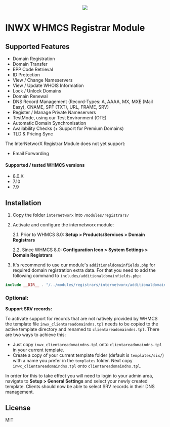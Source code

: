 <p align="center">
  <a href="https://www.inwx.com/en/" target="_blank">
    <img src="https://images.inwx.com/logos/inwx.png">
  </a>
</p>

INWX WHMCS Registrar Module
=========

## Supported Features

* Domain Registration
* Domain Transfer
* EPP Code Retrieval
* ID Protection
* View / Change Nameservers
* View / Update WHOIS Information
* Lock / Unlock Domains
* Domain Renewal
* DNS Record Management (Record-Types: A, AAAA, MX, MXE (Mail Easy), CNAME, SPF (TXT), URL, FRAME, SRV)
* Register / Manage Private Nameservers
* TestMode, using our Test Environment (OTE)
* Automatic Domain Synchronisation
* Availability Checks (+ Support for Premium Domains)
* TLD & Pricing Sync

The InterNetworX Registrar Module does not yet support:

* Email Forwarding

#### Supported / tested WHMCS versions
* 8.0.X
* 7.10
* 7.9

## Installation
1. Copy the folder `internetworx` into `/modules/registrars/`

2. Activate and configure the internetworx module:

    2.1. Prior to WHMCS 8.0: **Setup > Products/Services > Domain Registrars**
    
    2.2. Since WHMCS 8.0: **Configuration Icon > System Settings > Domain Registrars**

3. It's recommend to use our module's `additionaldomainfields.php` for required 
domain registration extra data. For that you need to add the following 
command to `includes/additionaldomainfields.php`:

```php
include __DIR__ . "/../modules/registrars/internetworx/additionaldomainfields.php";
```

### Optional:

**Support SRV records:**

To activate support for records that are not natively provided by WHMCS the
template file `inwx_clientareadomaindns.tpl` needs to be copied to the active
template directory and renamed to `clientareadomaindns.tpl`. There are two ways to achieve this:

* Just copy `inwx_clientareadomaindns.tpl` onto `clientareadomaindns.tpl` in your current template.
* Create a copy of your current template folder (default is `templates/six/`) with a name 
  you prefer in the `templates` folder. Next copy `inwx_clientareadomaindns.tpl` onto `clientareadomaindns.tpl`.

In order for this to take effect you will need to login to your admin area, 
navigate to **Setup > General Settings** and select your newly created template.
Clients should now be able to select SRV records in their DNS management.


License
----

MIT
